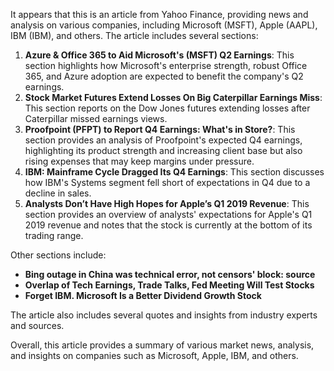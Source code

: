 It appears that this is an article from Yahoo Finance, providing news and analysis on various companies, including Microsoft (MSFT), Apple (AAPL), IBM (IBM), and others. The article includes several sections:

1. **Azure & Office 365 to Aid Microsoft's (MSFT) Q2 Earnings**: This section highlights how Microsoft's enterprise strength, robust Office 365, and Azure adoption are expected to benefit the company's Q2 earnings.
2. **Stock Market Futures Extend Losses On Big Caterpillar Earnings Miss**: This section reports on the Dow Jones futures extending losses after Caterpillar missed earnings views.
3. **Proofpoint (PFPT) to Report Q4 Earnings: What's in Store?**: This section provides an analysis of Proofpoint's expected Q4 earnings, highlighting its product strength and increasing client base but also rising expenses that may keep margins under pressure.
4. **IBM: Mainframe Cycle Dragged Its Q4 Earnings**: This section discusses how IBM's Systems segment fell short of expectations in Q4 due to a decline in sales.
5. **Analysts Don’t Have High Hopes for Apple’s Q1 2019 Revenue**: This section provides an overview of analysts' expectations for Apple's Q1 2019 revenue and notes that the stock is currently at the bottom of its trading range.

Other sections include:

* **Bing outage in China was technical error, not censors' block: source**
* **Overlap of Tech Earnings, Trade Talks, Fed Meeting Will Test Stocks**
* **Forget IBM. Microsoft Is a Better Dividend Growth Stock**

The article also includes several quotes and insights from industry experts and sources.

Overall, this article provides a summary of various market news, analysis, and insights on companies such as Microsoft, Apple, IBM, and others.